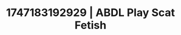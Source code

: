 ---
categories:
- Delirious pleasure
- Office affair
- Athlete
- Non-binary beauty
- Soft domination
image: /assets/images/1747183192929.jpg
layout: post
seo:
  description: Featured content with premium ABDL Play, Scat Fetish. HD images available.
  keywords: ABDL Play, Scat Fetish
  og_image: /assets/images/1747183192929.jpg
  schema_type: VisualArtwork
tags:
- ABDL Play
- Scat Fetish
- '#1747183192929'
title: 1747183192929 | ABDL Play Scat Fetish
---